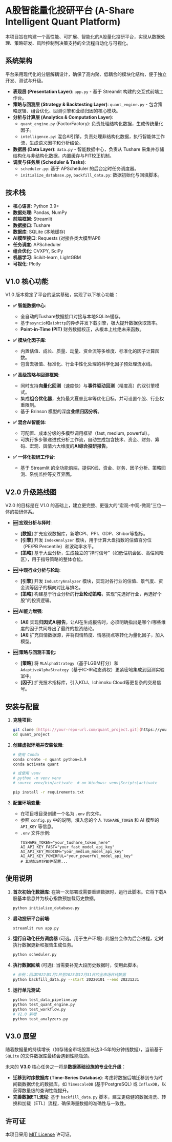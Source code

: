 # A股智能量化投研平台 (A-Share Intelligent Quant Platform)

本项目旨在构建一个高性能、可扩展、智能化的A股量化投研平台，实现从数据处理、策略研发、风险控制到决策支持的全流程自动化与可视化。

## 系统架构

平台采用现代化的分层解耦设计，确保了高内聚、低耦合的模块化结构，便于独立开发、测试与升级。

- **表现层 (Presentation Layer)**: `app.py` - 基于 Streamlit 构建的交互式前端工作台。
- **策略与回测层 (Strategy & Backtesting Layer)**: `quant_engine.py` - 包含策略逻辑、组合优化、回测引擎和业绩归因的核心模块。
- **分析与计算层 (Analytics & Computation Layer)**:
    - `quant_engine.py` (FactorFactory): 负责处理结构化数据，生成传统量化因子。
    - `intelligence.py`: 混合AI引擎，负责处理非结构化数据，执行智能体工作流，生成语义因子和分析结论。
- **数据层 (Data Layer)**: `data.py` - 智能数据中心，负责从 Tushare 采集并存储结构化与非结构化数据，内置缓存与PIT校正机制。
- **调度与任务层 (Scheduler & Tasks)**:
    - `scheduler.py`: 基于 APScheduler 的后台定时任务调度器。
    - `initialize_database.py`, `backfill_data.py`: 数据初始化与回填脚本。

## 技术栈

- **核心语言**: Python 3.9+
- **数据处理**: Pandas, NumPy
- **前端框架**: Streamlit
- **数据接口**: Tushare
- **数据库**: SQLite (本地缓存)
- **AI模型接口**: Requests (对接各类大模型API)
- **任务调度**: APScheduler
- **组合优化**: CVXPY, SciPy
- **机器学习**: Scikit-learn, LightGBM
- **可视化**: Plotly

## V1.0 核心功能

V1.0 版本奠定了平台的坚实基础，实现了以下核心功能：

- **✅ 智能数据中心**:
    - 全自动的Tushare数据接口对接与本地SQLite缓存。
    - 基于`asyncio`和`aiohttp`的异步并发下载引擎，极大提升数据获取效率。
    - **Point-in-Time (PIT)** 财务数据校正，从根本上杜绝未来函数。

- **✅ 模块化因子库**:
    - 内置估值、成长、质量、动量、资金流等多维度、标准化的因子计算函数。
    - 包含去极值、标准化、行业中性化处理的科学化因子预处理流水线。

- **✅ 高级策略与回测框架**:
    - 同时支持**向量化回测**（速度快）与**事件驱动回测**（精度高）的双引擎模式。
    - 集成**组合优化器**，支持最大夏普比率等优化目标，并可设置个股、行业权重限制。
    - 基于 Brinson 模型的深度**业绩归因分析**。

- **✅ 混合AI智能体**:
    - 可配置、成本分级的多模型调用框架（fast, medium, powerful）。
    - 可执行多步骤递进式分析工作流，自动生成包含技术、资金、财务、筹码、宏观、舆情六大维度的**AI综合投研报告**。

- **✅ 一体化投研工作台**:
    - 基于 Streamlit 的全功能前端，提供K线、资金、财务、因子分析、策略回测、系统监控等交互界面。

## V2.0 升级路线图

V2.0 的目标是在 V1.0 的基础上，建立更完整、更强大的“宏观-中观-微观”三位一体的投研体系。

- **🆕 宏观分析与择时**:
    - **[数据]** 扩充宏观数据库，新增CPI、PPI、GDP、Shibor等指标。
    - **[引擎]** 开发 `IndexAnalyzer` 模块，用于计算大盘指数的估值百分位（PE/PB Percentile）和波动率水平。
    - **[策略]** 基于大盘分析，生成独立的“择时信号”（如低估机会区、高估风险区），用于指导策略的整体仓位。

- **🆕 中观行业分析与轮动**:
    - **[引擎]** 开发 `IndustryAnalyzer` 模块，实现对各行业的估值、景气度、资金流等因子的横向对比与排名。
    - **[策略]** 构建基于行业分析的**行业轮动策略**，实现“先选好行业，再选好个股”的投资逻辑。

- **🆕 AI能力增强**:
    - **[AI]** 实现**归因式AI报告**，让AI在生成报告时，必须明确指出是哪个/哪些维度的因子共同导出了最终的投资结论。
    - **[AI]** 扩充舆情数据源，并将舆情热度、情感拐点等转化为量化因子，加入模型。

- **🆕 策略与回测丰富化**:
    - **[策略]** 将 `MLAlphaStrategy`（基于LGBM打分）和 `AdaptiveAlphaStrategy`（基于IC-IR动态调权）更紧密地集成到回测实验室中。
    - **[因子]** 扩充技术指标库，引入KDJ、Ichimoku Cloud等更复杂的交易信号。

## 安装与配置

1.  **克隆项目**:
    ```bash
    git clone [https://your-repo-url.com/quant_project.git](https://your-repo-url.com/quant_project.git)
    cd quant_project
    ```

2.  **创建虚拟环境并安装依赖**:
    ```bash
    # 使用 Conda
    conda create -n quant python=3.9
    conda activate quant

    # 或使用 venv
    # python -m venv venv
    # source venv/bin/activate  # on Windows: venv\Scripts\activate

    pip install -r requirements.txt
    ```

3.  **配置环境变量**:
    - 在项目根目录创建一个名为 `.env` 的文件。
    - 参照 `config.py` 中的说明，填入您的个人 `TUSHARE_TOKEN` 和 AI 模型的 `API_KEY` 等信息。
    - `.env` 文件示例:
      ```
      TUSHARE_TOKEN="your_tushare_token_here"
      AI_API_KEY_FAST="your_fast_model_api_key"
      AI_API_KEY_MEDIUM="your_medium_model_api_key"
      AI_API_KEY_POWERFUL="your_powerful_model_api_key"
      # 其他如SMTP邮件配置...
      ```

## 使用说明

1.  **首次初始化数据库**:
    在第一次部署或需要重建数据时，运行此脚本。它将下载A股基本信息并为核心指数预加载历史数据。
    ```bash
    python initialize_database.py
    ```

2.  **启动投研平台前端**:
    ```bash
    streamlit run app.py
    ```

3.  **运行自动化任务调度器** (可选，用于生产环境):
    此服务会作为后台进程，定时执行数据更新和报告生成任务。
    ```bash
    python scheduler.py
    ```

4.  **执行数据回填** (可选):
    当需要补充大段历史数据时，使用此脚本。
    ```bash
    # 示例：回填2022年1月1日至2023年12月31日的全市场日线数据
    python backfill_data.py --start 20220101 --end 20231231
    ```

5.  **运行单元测试**:
    ```bash
    python test_data_pipeline.py
    python test_quant_engine.py
    python test_workflow.py
    # V2.0 新增
    python test_analyzers.py
    ```

## V3.0 展望

随着数据量的持续增长（如存储全市场股票长达3-5年的分钟线数据），当前基于 `SQLite` 的文件数据库最终会遇到性能瓶颈。

未来的 **V3.0** 核心任务之一将是**数据基础设施的专业化升级**：

- **迁移到时序数据库 (Time-Series Database)**: 考虑将数据后端迁移到专为时间戳数据优化的数据库，如 `TimescaleDB` (基于PostgreSQL) 或 `InfluxDB`，以获得数量级的查询性能提升。
- **完善数据ETL流程**: 基于 `backfill_data.py` 脚本，建立更稳健的数据清洗、转换和加载（ETL）流程，确保海量数据的准确性与一致性。

## 许可证

本项目采用 [MIT License](LICENSE) 许可证。